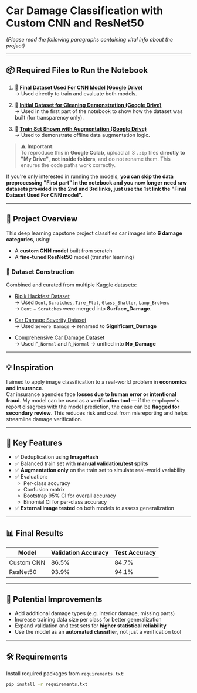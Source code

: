 
# Car Damage Classification with Custom CNN and ResNet50  
*(Please read the following paragraphs containing vital info about the project)*

---

## 📦 Required Files to Run the Notebook

1. 🔗 **[Final Dataset Used For CNN Model (Google Drive)](https://drive.google.com/file/d/1898L8prHBT9T8uW8jEIEEqsCF0PQhd6T/view?usp=drive_link)**  
   → Used directly to train and evaluate both models.

2. 🔗 **[Initial Dataset for Cleaning Demonstration (Google Drive)](https://drive.google.com/file/d/1WoaTT2RAeIpiiaOwghFmpRi6lbtu-P-Y/view?usp=drive_link)**  
   → Used in the first part of the notebook to show how the dataset was built (for transparency only).

3. 🔗 **[Train Set Shown with Augmentation (Google Drive)](https://drive.google.com/file/d/1MJy9WBvSyDxwd0j72zPs9Mhqi3lBcjrv/view?usp=drive_link)**  
   → Used to demonstrate offline data augmentation logic.

> ⚠️ **Important:**  
> To reproduce this in **Google Colab**, upload all 3 `.zip` files **directly to "My Drive"**, **not inside folders**, and do not rename them. This ensures the code paths work correctly.

If you're only interested in running the models, **you can skip the data preprocessing "First part" in the notebook and you now longer need raw datasets provided in the 2nd and 3rd links, just use the 1st link the "Final Dataset Used For CNN model".**

---

## 📌 Project Overview

This deep learning capstone project classifies car images into **6 damage categories**, using:

- A **custom CNN model** built from scratch
- A **fine-tuned ResNet50** model (transfer learning)

### 📁 Dataset Construction
Combined and curated from multiple Kaggle datasets:

- [Ripik Hackfest Dataset](https://www.kaggle.com/datasets/sudhanshu2198/ripik-hackfest)  
  → Used `Dent`, `Scratches`, `Tire_Flat`, `Glass_Shatter`, `Lamp_Broken`.  
  → `Dent` + `Scratches` were merged into **Surface_Damage**.

- [Car Damage Severity Dataset](https://www.kaggle.com/datasets/prajwalbhamere/car-damage-severity-dataset)  
  → Used `Severe Damage` → renamed to **Significant_Damage**

- [Comprehensive Car Damage Dataset](https://www.kaggle.com/datasets/samwash94/comprehensive-car-damage-detection)  
  → Used `F_Normal` and `R_Normal` → unified into **No_Damage**

---

## 💡 Inspiration

I aimed to apply image classification to a real-world problem in **economics and insurance**.  
Car insurance agencies face **losses due to human error or intentional fraud**. My model can be used as a **verification tool** — if the employee's report disagrees with the model prediction, the case can be **flagged for secondary review**. This reduces risk and cost from misreporting and helps streamline damage verification.

---

## 🧠 Key Features

- ✅ Deduplication using **ImageHash**
- ✅ Balanced train set with **manual validation/test splits**
- ✅ **Augmentation only** on the train set to simulate real-world variability
- ✅ Evaluation:
  - Per-class accuracy
  - Confusion matrix
  - Bootstrap 95% CI for overall accuracy
  - Binomial CI for per-class accuracy
- ✅ **External image tested** on both models to assess generalization

---

## 📊 Final Results

| Model        | Validation Accuracy | Test Accuracy |
|--------------|---------------------|----------------|
| Custom CNN   | 86.5%                | 84.7%          |
| ResNet50     | 93.9%                | 94.1%          |

---

## 🔧 Potential Improvements

- Add additional damage types (e.g. interior damage, missing parts)
- Increase training data size per class for better generalization
- Expand validation and test sets for **higher statistical reliability**
- Use the model as an **automated classifier**, not just a verification tool

---

## 🛠️ Requirements

Install required packages from `requirements.txt`:
```bash
pip install -r requirements.txt
